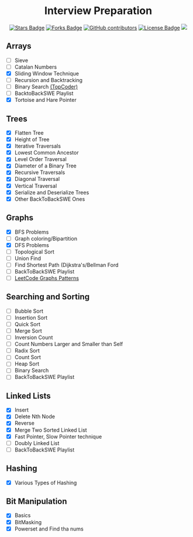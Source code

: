 <h1 align="center">Interview Preparation</h1>

<div align="center">

<a href="https://github.com/uday510/DSA/"><img src="https://img.shields.io/github/stars/uday510/DSA" alt="Stars Badge"/></a>
<a href="https://github.com/uday510/DSA/network/members"><img src="https://img.shields.io/github/forks/uday510/DSA" alt="Forks Badge"/></a>
<a href="https://github.com/UDAY510/DSA"><img alt="GitHub contributors" src="https://img.shields.io/github/contributors/uday510/DSA?color=2b9348"></a>
<a href="https://github.com/uday510/awesome-github-profile-readme/blob/master/LICENSE"><img src="https://img.shields.io/github/license/uday/510?color=2b9348" alt="License Badge"/></a>
<a href="https://github.com/uday510/DSA"><img src="https://img.shields.io/badge/language-JAVA-green.svg"></a>

</div>

## Arrays

- [ ] Sieve
- [ ] Catalan Numbers
- [x] Sliding Window Technique
- [ ] Recursion and Backtracking 
- [ ] Binary Search [(TopCoder)](https://www.topcoder.com/community/competitive-programming/tutorials/binary-search)
- [ ] BacktoBackSWE Playlist
- [x] Tortoise and Hare Pointer 

## Trees

- [x] Flatten Tree
- [x] Height of Tree
- [x] Iterative Traversals
- [x] Lowest Common Ancestor
- [x] Level Order Traversal
- [x] Diameter of a Binary Tree
- [x] Recursive Traversals
- [x] Diagonal Traversal
- [x] Vertical Traversal
- [x] Serialize and Deserialize Trees
- [x] Other BackToBackSWE Ones

## Graphs

- [x] BFS Problems
- [ ] Graph coloring/Bipartition
- [x] DFS Problems
- [ ] Topological Sort
- [ ] Union Find
- [ ] Find Shortest Path (Dijkstra's/Bellman Ford
- [ ] BackToBackSWE Playlist
- [ ] [LeetCode Graphs Patterns](https://leetcode.com/discuss/general-discussion/655708/Graph-For-Beginners-Problems-or-Pattern-or-Sample-Solutions)

## Searching and Sorting

- [ ] Bubble Sort
- [ ] Insertion Sort
- [ ] Quick Sort
- [ ] Merge Sort
- [ ] Inversion Count
- [ ] Count Numbers Larger and Smaller than Self 
- [ ] Radix Sort
- [ ] Count Sort
- [ ] Heap Sort
- [ ] Binary Search
- [ ] BackToBackSWE Playlist

## Linked Lists

- [x] Insert
- [x] Delete Nth Node
- [x] Reverse
- [x] Merge Two Sorted Linked List
- [x] Fast Pointer, Slow Pointer technique
- [ ] Doubly Linked List
- [ ] BackToBackSWE Playlist

## Hashing

- [x] Various Types of Hashing

## Bit Manipulation

- [x] Basics
- [x] BitMasking
- [x] Powerset and Find tha nums
